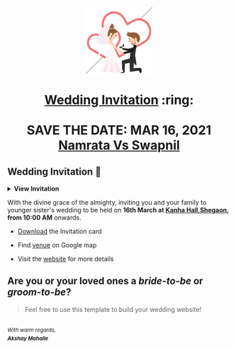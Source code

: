 
<p align="center"><a href="https://namratavsswapnil.netlify.app/"><img src="./assets/wedding.gif" width="150px" height="150px"/></a></p>
<h1 align="center"><a href="https://namratavsswapnil.netlify.app/">Wedding Invitation</a> :ring: <br> <br> SAVE THE DATE: MAR 16, 2021 <br> <a href="https://namratavsswapnil.netlify.app/">Namrata Vs Swapnil</a></h1>

## Wedding Invitation :ring:

<details>
  <summary><strong>View Invitation</strong></summary>
  <a href="https://namratavsswapnil.netlify.app/"><img src="./assets/img/sonali.jpeg" /></a>
</details>

With the divine grace of the almighty,
inviting you and your family to younger sister's wedding to be held on **16th March at [Kanha Hall,Shegaon](https://goo.gl/maps/Yhord1hXsVouGLMx8),  from 10:00 AM** onwards.

- [Download](https://github.com/akshaymahalle/Namrta-Vs-Swapnil/blob/main/14th%20Feb/invitation/My%20Invitation.pdf) the Invitation card

- Find [venue](https://goo.gl/maps/Yhord1hXsVouGLMx8) on Google map

- Visit the [website](https://namratavsswapnil.netlify.app/) for more details

## Are you or your loved ones a *bride-to-be* or *groom-to-be*? 
> Feel free to use this template to build your wedding website!

<br><sup><i>With warm regards,<br>
**Akshay Mahalle**<i></sup><br>
